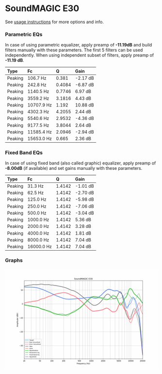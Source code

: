 # SoundMAGIC E30
See [usage instructions](https://github.com/jaakkopasanen/AutoEq#usage) for more options and info.

### Parametric EQs
In case of using parametric equalizer, apply preamp of **-11.19dB** and build filters manually
with these parameters. The first 5 filters can be used independently.
When using independent subset of filters, apply preamp of **-11.19 dB**.

| Type    | Fc         |      Q | Gain     |
|:--------|:-----------|:-------|:---------|
| Peaking | 106.7 Hz   | 0.381  | -2.17 dB |
| Peaking | 242.8 Hz   | 0.4084 | -6.87 dB |
| Peaking | 1140.5 Hz  | 0.7746 | 6.97 dB  |
| Peaking | 3559.2 Hz  | 3.1816 | 4.43 dB  |
| Peaking | 10707.9 Hz | 1.192  | 10.88 dB |
| Peaking | 4302.3 Hz  | 4.2055 | 2.44 dB  |
| Peaking | 5540.6 Hz  | 2.9532 | -4.36 dB |
| Peaking | 9177.5 Hz  | 3.8044 | 2.64 dB  |
| Peaking | 11585.4 Hz | 2.0946 | -2.94 dB |
| Peaking | 15653.0 Hz | 0.665  | 2.36 dB  |

### Fixed Band EQs
In case of using fixed band (also called graphic) equalizer, apply preamp of **-8.00dB**
(if available) and set gains manually with these parameters.

| Type    | Fc         |      Q | Gain     |
|:--------|:-----------|:-------|:---------|
| Peaking | 31.3 Hz    | 1.4142 | -1.01 dB |
| Peaking | 62.5 Hz    | 1.4142 | -2.70 dB |
| Peaking | 125.0 Hz   | 1.4142 | -5.98 dB |
| Peaking | 250.0 Hz   | 1.4142 | -7.06 dB |
| Peaking | 500.0 Hz   | 1.4142 | -3.04 dB |
| Peaking | 1000.0 Hz  | 1.4142 | 5.36 dB  |
| Peaking | 2000.0 Hz  | 1.4142 | 3.28 dB  |
| Peaking | 4000.0 Hz  | 1.4142 | 1.81 dB  |
| Peaking | 8000.0 Hz  | 1.4142 | 7.04 dB  |
| Peaking | 16000.0 Hz | 1.4142 | 7.04 dB  |

### Graphs
![](./SoundMAGIC%20E30.png)